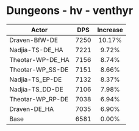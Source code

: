 # Dungeons - hv - venthyr
| Actor | DPS | Increase |
|---|:---:|:---:|
|Draven-BfW-DE|7250|10.17%|
|Nadjia-TS-DE_HA|7221|9.72%|
|Theotar-WP-DE_HA|7156|8.74%|
|Theotar-WP_SS-DE|7151|8.66%|
|Nadjia-TS_EP-DE|7132|8.37%|
|Nadjia-TS_DD-DE|7106|7.98%|
|Theotar-WP_RP-DE|7038|6.94%|
|Draven-DE_HA|7035|6.90%|
|Base|6581|0.00%|
